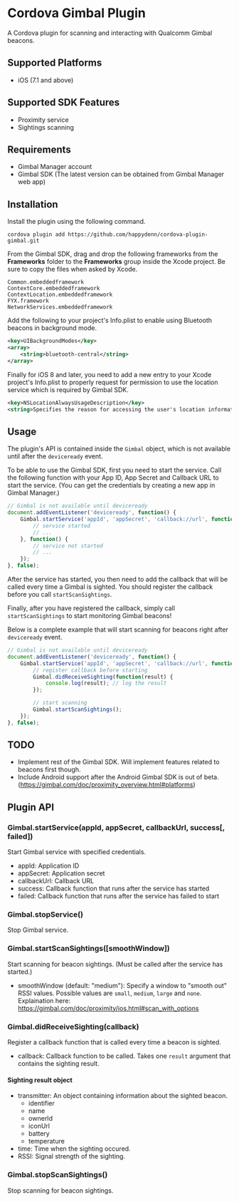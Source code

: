 # Cordova Gimbal Plugin

A Cordova plugin for scanning and interacting with Qualcomm Gimbal beacons.


## Supported Platforms

- iOS (7.1 and above)


## Supported SDK Features

- Proximity service
- Sightings scanning


## Requirements

- Gimbal Manager account
- Gimbal SDK (The latest version can be obtained from Gimbal Manager web app)


## Installation

Install the plugin using the following command.

```text
cordova plugin add https://github.com/happydenn/cordova-plugin-gimbal.git
```

From the Gimbal SDK, drag and drop the following frameworks from the __Frameworks__ folder to the __Frameworks__ group inside the Xcode project. Be sure to copy the files when asked by Xcode.

```text
Common.embeddedframework
ContextCore.embeddedframework
ContextLocation.embeddedframework
FYX.framework
NetworkServices.embeddedframework
```

Add the following to your project's Info.plist to enable using Bluetooth beacons in background mode.

```xml
<key>UIBackgroundModes</key>
<array>
    <string>bluetooth-central</string>
</array>
```

Finally for iOS 8 and later, you need to add a new entry to your Xcode project's Info.plist to properly request for permission to use the location service which is required by Gimbal SDK.

```xml
<key>NSLocationAlwaysUsageDescription</key>
<string>Specifies the reason for accessing the user's location information.</string>
```


## Usage

The plugin's API is contained inside the ```Gimbal``` object, which is not available until after the ```deviceready``` event.

To be able to use the Gimbal SDK, first you need to start the service. Call the following function with your App ID, App Secret and Callback URL to start the service. (You can get the credentials by creating a new app in Gimbal Manager.)

```javascript
// Gimbal is not available until deviceready
document.addEventListener('deviceready', function() {
	Gimbal.startService('appId', 'appSecret', 'callback://url', function() {
		// service started
		// ...
	}, function() {
		// service not started
		// ...
	});
}, false);
```

After the service has started, you then need to add the callback that will be called every time a Gimbal is sighted. You should register the callback before you call ```startScanSightings```.

Finally, after you have registered the callback, simply call ```startScanSightings``` to start monitoring Gimbal beacons!

Below is a complete example that will start scanning for beacons right after ```deviceready``` event.

```javascript
// Gimbal is not available until deviceready
document.addEventListener('deviceready', function() {
	Gimbal.startService('appId', 'appSecret', 'callback://url', function() {
		// register callback before starting
		Gimbal.didReceiveSighting(function(result) {
			console.log(result); // log the result
		});

		// start scanning
		Gimbal.startScanSightings();
	});
}, false);
```


## TODO

- Implement rest of the Gimbal SDK. Will implement features related to beacons first though.
- Include Android support after the Android Gimbal SDK is out of beta. (https://gimbal.com/doc/proximity_overview.html#platforms)


## Plugin API

### Gimbal.startService(appId, appSecret, callbackUrl, success[, failed])

Start Gimbal service with specified credentials.

- appId: Application ID
- appSecret: Application secret
- callbackUrl: Callback URL
- success: Callback function that runs after the service has started
- failed: Callback function that runs after the service has failed to start

### Gimbal.stopService()

Stop Gimbal service.

### Gimbal.startScanSightings([smoothWindow])

Start scanning for beacon sightings. (Must be called after the service has started.)

- smoothWindow (default: "medium"): Specify a window to "smooth out" RSSI values. Possible values are ```small```, ```medium```, ```large``` and ```none```. Explaination here: https://gimbal.com/doc/proximity/ios.html#scan_with_options

### Gimbal.didReceiveSighting(callback)

Register a callback function that is called every time a beacon is sighted.

- callback: Callback function to be called. Takes one ```result``` argument that contains the sighting result.

#### Sighting result object

- transmitter: An object containing information about the sighted beacon.
  - identifier
  - name
  - ownerId
  - iconUrl
  - battery
  - temperature
- time: Time when the sighting occured.
- RSSI: Signal strength of the sighting.

### Gimbal.stopScanSightings()

Stop scanning for beacon sightings.
